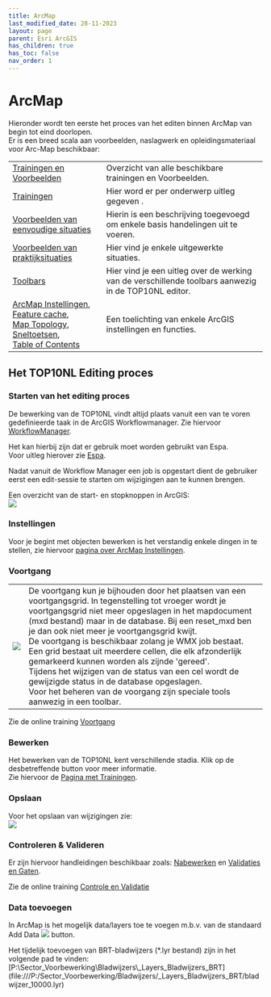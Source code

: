 ```yaml
---
title: ArcMap
last_modified_date: 28-11-2023
layout: page
parent: Esri ArcGIS
has_children: true
has_toc: false
nav_order: 1
---
```


ArcMap
======

Hieronder wordt ten eerste het proces van het editen binnen ArcMap van begin tot eind doorlopen.<br>
Er is een breed scala aan voorbeelden, naslagwerk en opleidingsmateriaal voor Arc-Map beschikbaar:

|     |     |
| --- | --- |
| [Trainingen en Voorbeelden](../../Trainingen_en_Voorbeelden/Trainingen_en_Voorbeelden.html) | Overzicht van alle beschikbare trainingen en Voorbeelden. |
| [Trainingen](../../Trainingen_en_Voorbeelden/Trainingen/Trainingen.html) | Hier word er per onderwerp uitleg gegeven . |
| [Voorbeelden van eenvoudige situaties](../../Trainingen_en_Voorbeelden/Voorbeelden_eenvoudig/Voorbeelden_eenvoudig.html) | Hierin is een beschrijving toegevoegd om enkele basis handelingen uit te voeren. |
| [Voorbeelden van praktijksituaties](../../Trainingen_en_Voorbeelden/Voorbeelden_geavanceerd/Voorbeelden_geavanceerd.html) | Hier vind je enkele uitgewerkte situaties. |
| [Toolbars](Toolbars/Toolbars.html) | Hier vind je een uitleg over de werking van de verschillende toolbars aanwezig in de TOP10NL editor. |
| [ArcMap Instellingen](ArcMap_Instellingen/ArcMap_Instellingen.html),<br> [Feature cache](Feature_cache/Feature_Cache.html),<br> [Map Topology](Map_Topology/Map_topologie.html),<br> [Sneltoetsen](Sneltoetsen/Sneltoetsen.html),<br> [Table of Contents](Table_of_Contents/Table_of_Contents.html) | Een toelichting van enkele ArcGIS instellingen en functies. |

## Het TOP10NL Editing proces

### Starten van het editing proces
De bewerking van de TOP10NL vindt altijd plaats vanuit een van te voren gedefinieerde taak in de ArcGIS Workflowmanager. Zie hiervoor [WorkflowManager](../Workflowmanager/Workflowmanager.html).

Het kan hierbij zijn dat er gebruik moet worden gebruikt van Espa.<br>
Voor uitleg hierover zie [Espa](../../Beeldmateriaal/Espa/Espa.html).

Nadat vanuit de Workflow Manager een job is opgestart dient de gebruiker eerst een edit-sessie te starten om wijzigingen aan te kunnen brengen.

Een overzicht van de start- en stopknoppen in ArcGIS:<br>
![](Toolbars/images/TOP10NL_Editing_Environment/start_stop_save_edit.JPG)

### Instellingen
Voor je begint met objecten bewerken is het verstandig enkele dingen in te stellen, zie hiervoor [pagina over ArcMap Instellingen](ArcMap_Instellingen/ArcMap_Instellingen.html).

### Voortgang

|     |     |
| --- | --- |
| ![](../../Trainingen_en_Voorbeelden/Voortgang/images/Voortgang_grid_cel_checked.png) | De voortgang kun je bijhouden door het plaatsen van een voortgangsgrid. In tegenstelling tot vroeger wordt je voortgangsgrid niet meer opgeslagen in het mapdocument (mxd bestand) maar in de database. Bij een reset_mxd ben je dan ook niet meer je voortgangsgrid kwijt.<br>De voortgang is beschikbaar zolang je WMX job bestaat.<br>Een grid bestaat uit meerdere cellen, die elk afzonderlijk gemarkeerd kunnen worden als zijnde 'gereed'.<br>Tijdens het wijzigen van de status van een cel wordt de gewijzigde status in de database opgeslagen.<br>Voor het beheren van de voorgang zijn speciale tools aanwezig in een toolbar. |

Zie de online training [Voortgang](../../Trainingen_en_Voorbeelden/Voortgang/Voortgang.html)

### Bewerken
Het bewerken van de TOP10NL kent verschillende stadia. Klik op de desbetreffende button voor meer informatie.<br>
Zie hiervoor de [Pagina met Trainingen](../../Trainingen_en_Voorbeelden/Trainingen/Trainingen.html).

### Opslaan
Voor het opslaan van wijzigingen zie:<br>
![](Toolbars/images/TOP10NL_Editing_Environment/start_stop_save_edit.JPG)

### Controleren & Valideren
Er zijn hiervoor handleidingen beschikbaar zoals: [Nabewerken](https://hetkadaster.sharepoint.com/sites/gd-odr/1e20b/Topografie/handleidingen/1-Processtappen%20TOP10NL/Actueel/5-Nabewerken) en [Validaties en Gaten](https://hetkadaster.sharepoint.com/sites/gd-odr/1e20b/Topografie/handleidingen/1-Processtappen%20TOP10NL/Actueel/7-Validaties%20en%20gaten).

Zie de online training [Controle en Validatie](../../Trainingen_en_Voorbeelden/Trainingen/Controle_en_Validatie.html)

### Data toevoegen
In ArcMap is het mogelijk data/layers toe te voegen m.b.v. van de standaard Add Data ![](Instellingen/images/AddData.png) button.

Het tijdelijk toevoegen van BRT-bladwijzers (*.lyr bestand) zijn in het volgende pad te vinden:<br>
[P:\\Sector\_Voorbewerking\\Bladwijzers\\\_Layers\_Bladwijzers\_BRT\](file:///P:/Sector_Voorbewerking/Bladwijzers/_Layers_Bladwijzers_BRT/bladwijzer_10000.lyr)
